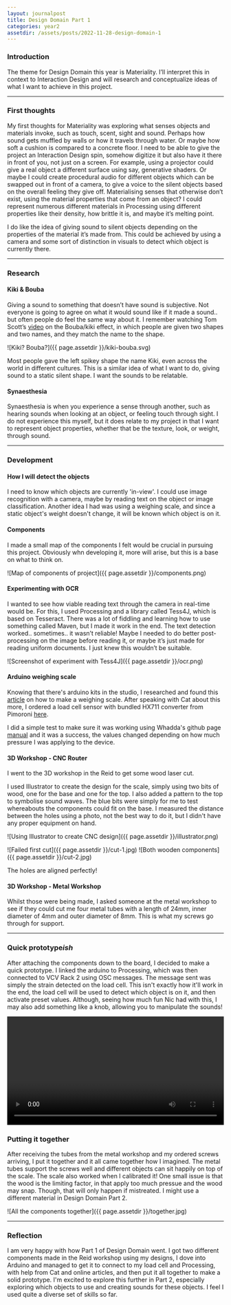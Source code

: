 ```yaml
---
layout: journalpost
title: Design Domain Part 1
categories: year2
assetdir: /assets/posts/2022-11-28-design-domain-1
---
```



### Introduction

The theme for Design Domain this year is Materiality. I’ll interpret this in context to Interaction Design and will research and conceptualize ideas of what I want to achieve in this project.

---

### First thoughts

My first thoughts for Materiality was exploring what senses objects and materials invoke, such as touch, scent, sight and sound. Perhaps how sound gets muffled by walls or how it travels through water. Or maybe how soft a cushion is compared to a concrete floor. I need to be able to give the project an Interaction Design spin, somehow digitize it but also have it there in front of you, not just on a screen. For example, using a projector could give a real object a different surface using say, generative shaders. Or maybe I could create procedural audio for different objects which can be swapped out in front of a camera, to give a voice to the silent objects based on the overall feeling they give off. Materialising senses that otherwise don’t exist, using the material properties that come from an object? I could represent numerous different materials in Processing using different properties like their density, how brittle it is, and maybe it’s melting point.

I do like the idea of giving sound to silent objects depending on the properties of the material it’s made from. This could be achieved by using a camera and some sort of distinction in visuals to detect which object is currently there.

---

### Research

#### Kiki & Bouba

Giving a sound to something that doesn’t have sound is subjective. Not everyone is going to agree on what it would sound like if it made a sound.. but often people do feel the same way about it. I remember watching Tom Scott’s [video](https://youtu.be/1TDIAObsqcs) on the Bouba/kiki effect, in which people are given two shapes and two names, and they match the name to the shape. 

![Kiki? Bouba?]({{ page.assetdir }}/kiki-bouba.svg)

Most people gave the left spikey shape the name Kiki, even across the world in different cultures. This is a similar idea of what I want to do, giving sound to a static silent shape. I want the sounds to be relatable.

#### Synaesthesia 

Synaesthesia is when you experience a sense through another, such as hearing sounds when looking at an object, or feeling touch through sight. I do not experience this myself, but it does relate to my project in that I want to represent object properties, whether that be the texture, look, or weight, through sound.

---

### Development

#### How I will detect the objects

I need to know which objects are currently 'in-view'. I could use image recognition with a camera, maybe by reading text on the object or image classification. Another idea I had was using a weighing scale, and since a static object's weight doesn't change, it will be known which object is on it.

#### Components

I made a small map of the components I felt would be crucial in pursuing this project. Obviously whn developing it, more will arise, but this is a base on what to think on.

![Map of components of project]({{ page.assetdir }}/components.png)

#### Experimenting with OCR

I wanted to see how viable reading text through the camera in real-time would be. For this, I used Processing and a library called Tess4J, which is based on Tesseract. There was a lot of fiddling and learning how to use something called Maven, but I made it work in the end. The text detection worked.. sometimes.. it wasn’t reliable! Maybe I needed to do better post-processing on the image before reading it, or maybe it’s just made for reading uniform documents. I just knew this wouldn’t be suitable.

![Screenshot of experiment with Tess4J]({{ page.assetdir }}/ocr.png)

#### Arduino weighing scale

Knowing that there's arduino kits in the studio, I researched and found this [article](https://www.instructables.com/How-to-Build-Arduino-Weighing-Scales/) on how to make a weighing scale. After speaking with Cat about this more, I ordered a load cell sensor with bundled HX711 converter from Pimoroni [here](https://shop.pimoroni.com/products/electronic-scale-load-cell-sensor?variant=39365450432595).

I did a simple test to make sure it was working using Whadda's github page [manual](https://github.com/WhaddaMakers/Electronic-scale-load-cell-sensor) and it was a success, the values changed depending on how much pressure I was applying to the device.

#### 3D Workshop - CNC Router

I went to the 3D workshop in the Reid to get some wood laser cut.

I used Illustrator to create the design for the scale, simply using two bits of wood, one for the base and one for the top. I also added a pattern to the top to symbolise sound waves. The blue bits were simply for me to test whereabouts the components could fit on the base. I measured the distance between the holes using a photo, not the best way to do it, but I didn't have any proper equipment on hand.

![Using Illustrator to create CNC design]({{ page.assetdir }}/illustrator.png)

![Failed first cut]({{ page.assetdir }}/cut-1.jpg)
![Both wooden components]({{ page.assetdir }}/cut-2.jpg)

The holes are aligned perfectly!

#### 3D Workshop - Metal Workshop

Whilst those were being made, I asked someone at the metal workshop to see if they could cut me four metal tubes with a length of 24mm, inner diameter of 4mm and outer diameter of 8mm. This is what my screws go through for support.

---

### Quick prototype*ish*

After attaching the components down to the board, I decided to make a quick prototype. I linked the arduino to Processing, which was then connected to VCV Rack 2 using OSC messages. The message sent was simply the strain detected on the load cell. This isn't exactly how it'll work in the end, the load cell will be used to detect which object is on it, and then activate preset values. Although, seeing how much fun Nic had with this, I may also add something like a knob, allowing you to manipulate the sounds!

<video width="100%" height="auto" title="Sound changing depending on strain applied" controls>
    <source src="{{ page.assetdir }}/quick-demo.mp4" type="video/mp4">
    Your browser does not support the video tag.
</video>

### Putting it together

After receiving the tubes from the metal workshop and my ordered screws arriving, I put it together and it all came together how I imagined. The metal tubes support the screws well and different objects can sit happily on top of the scale. The scale also worked when I calibrated it! One small issue is that the wood is the limiting factor, in that apply too much pressue and the wood may snap. Though, that will only happen if mistreated. I might use a different material in Design Domain Part 2.

![All the components together]({{ page.assetdir }}/together.jpg)

---

### Reflection

I am very happy with how Part 1 of Design Domain went. I got two different components made in the Reid workshop using my designs, I dove into Arduino and managed to get it to connect to my load cell and Processing, with help from Cat and online articles, and then put it all together to make a solid prototype. I'm excited to explore this further in Part 2, especially exploring which objects to use and creating sounds for these objects. I feel I used quite a diverse set of skills so far.











